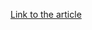 [Link to the article](https://accenture.com/us-en/blogs/blogs-snakemackerel-delivers-zekapab-malware)
